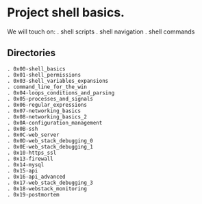 # Project shell basics.
We will touch on:
   . shell scripts
   . shell navigation
   . shell commands

## Directories
    . 0x00-shell_basics
    . 0x01-shell_permissions
    . 0x03-shell_variables_expansions
    . command_line_for_the_win
    . 0x04-loops_conditions_and_parsing
    . 0x05-processes_and_signals
    . 0x06-regular_expressions
    . 0x07-networking_basics
    . 0x08-networking_basics_2
    . 0x0A-configuration_management
    . 0x0B-ssh
    . 0x0C-web_server
    . 0x0D-web_stack_debugging_0
    . 0x0E-web_stack_debugging_1
	. 0x10-https_ssl
    . 0x13-firewall
    . 0x14-mysql
    . 0x15-api
    . 0x16-api_advanced
    . 0x17-web_stack_debugging_3
    . 0x18-webstack_monitoring
    . 0x19-postmortem
